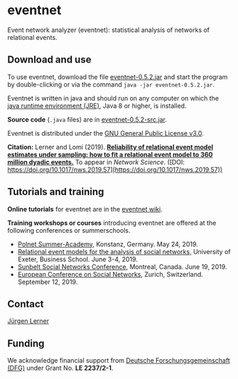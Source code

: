 # eventnet
Event network analyzer (eventnet): statistical analysis of networks of relational events.

## Download and use
To use eventnet, download the file [eventnet-0.5.2.jar](https://github.com/juergenlerner/eventnet/raw/master/jars/eventnet-0.5.2.jar) and start the program by double-clicking or via the command `java -jar eventnet-0.5.2.jar`.

Eventnet is written in java and should run on any computer on which the <a href="http://www.oracle.com/technetwork/java/javase/downloads/index.html">java runtime environment (JRE)</a>, Java 8 or higher, is installed.

**Source code** (```.java``` files) are in [eventnet-0.5.2-src.jar](https://github.com/juergenlerner/eventnet/raw/master/jars/eventnet-0.5.2-src.jar).

Eventnet is distributed under the [GNU General Public License v3.0](https://github.com/juergenlerner/eventnet/blob/master/LICENSE).

**Citation:** Lerner and Lomi (2019). [**Reliability of relational event model estimates under sampling: how to fit a relational event model to 360 million dyadic events.**](https://doi.org/10.1017/nws.2019.57) To appear in _Network Science_. ([DOI: https://doi.org/10.1017/nws.2019.57](https://doi.org/10.1017/nws.2019.57))

## Tutorials and training 
**Online tutorials** for eventnet are in the [eventnet wiki](https://github.com/juergenlerner/eventnet/wiki).

**Training workshops or courses** introducing eventnet are offered at the following conferences or summerschools.
* [Polnet Summer-Academy](https://www.polver.uni-konstanz.de/materiellestaatstheorie/polnet/programm/sommerakademie-2019/), Konstanz, Germany. May 24, 2019.
* [Relational event models for the analysis of social networks,](http://business-school.exeter.ac.uk/research/centres/rmc/events/relationaleventmodels/) University of Exeter, Business School. June 3-4, 2019.
* [Sunbelt Social Networks Conference](http://sunbelt2019.ca), Montreal, Canada. June 19, 2019.
* [European Conference on Social Networks](https://www.eusn2019.ethz.ch/), Zurich, Switzerland. September 12, 2019.

## Contact
[J&uuml;rgen Lerner](https://github.com/juergenlerner)

## Funding
We acknowledge financial support from [Deutsche Forschungsgemeinschaft (DFG)](http://www.dfg.de/en/) under Grant No. **LE 2237/2-1**.
